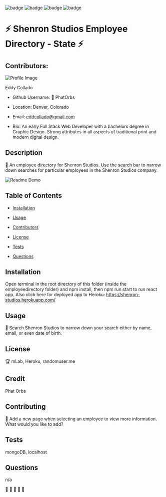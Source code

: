 
  

  ![badge](https://img.shields.io/github/languages/count/PhatOrbs/Homework9.0)
  ![badge](https://img.shields.io/github/languages/top/PhatOrbs/Homework9.0)
  ![badge](https://img.shields.io/badge/Generated%20By%3A-README.MD%20Generator-brightgreen)
  ![badge](https://img.shields.io/badge/build-passing-blueviolet)
  

  # :zap: Shenron Studios Employee Directory - State :zap:

  ## Contributors:

  ![Profile Image](https://avatars3.githubusercontent.com/u/55727894?v=4)

  Eddy Collado

  * Github Username: :pizza: PhatOrbs

  * Location: Denver, Colorado

  * Email: eddcollado@gmail.com 

  * Bio: An early Full Stack Web Developer with a bachelors degree in Graphic Design. Strong attributes in all aspects of traditional print and modern digital design.

  ## Description 

  :cake: An employee directory for Shenron Studios. Use the search bar to narrow down searches for particular employees in the Shenron Studios company.

  ![Readme Demo](/utils/readme_video.gif)

  ## Table of Contents 

  * [Installation](#installation) 

  * [Usage](#usage) 

  * [Contributors](#contributors) 

  * [License](#license) 

  * [Tests](#tests) 

  * [Questions](#questions) 

  ## Installation 

  Open terminal in the root directory of this folder (inside the employeedirectory folder) and npm install, then npm run start to run react app. Also click here for deployed app to Heroku: https://shenron-studios.herokuapp.com/ 

  ## Usage 

  :bacon: Search Shenron Studios to narrow down your search either by name, email, or even date of birth. 

  ## License 

  :trophy: mLab, Heroku, randomuser.me 

  ## Credit 

  Phat Orbs 

  ## Contributing 

  :scorpion: Add a new page when selecting an employee to view more information. What would you like to add? 

  ## Tests 

  mongoDB, localhost 

  ## Questions 

  n/a 

  :key: :key: :key: :key: :key: 

